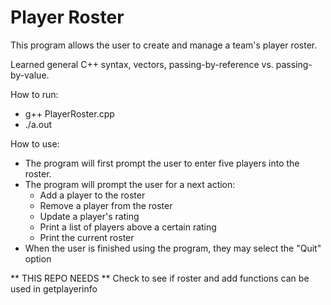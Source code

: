 # Player Roster

This program allows the user to create and manage a team's player roster.

Learned general C++ syntax, vectors, passing-by-reference vs. passing-by-value.


How to run:
- g++ PlayerRoster.cpp
- ./a.out

How to use:
- The program will first prompt the user to enter five players into the roster.
- The program will prompt the user for a next action:
	- Add a player to the roster
	- Remove a player from the roster
	- Update a player's rating
	- Print a list of players above a certain rating
	- Print the current roster
- When the user is finished using the program, they may select the "Quit" option

** THIS REPO NEEDS **
Check to see if roster and add functions can be used in getplayerinfo